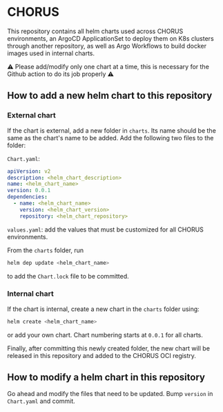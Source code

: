 # CHORUS
This repository contains all helm charts used across CHORUS environments,
an ArgoCD ApplicationSet to deploy them on K8s clusters through another repository,
as well as Argo Workflows to build docker images used in internal charts.

:warning: Please add/modify only one chart at a time, this is necessary for the Github action to do its job properly :warning:

## **How to add a new helm chart to this repository**

### External chart
If the chart is external, add a new folder in `charts`. Its name should be the same as the chart's name to be added.
Add the following two files to the folder:

`Chart.yaml`:
```yaml
apiVersion: v2
description: <helm_chart_description>
name: <helm_chart_name>
version: 0.0.1
dependencies:
  - name: <helm_chart_name>
    version: <helm_chart_version>
    repository: <helm_chart_repository>
```

`values.yaml`: add the values that must be customized for all CHORUS environments.

From the `charts` folder, run
```bash
helm dep update <helm_chart_name>
```
to add the `Chart.lock` file to be committed.

### Internal chart

If the chart is internal, create a new chart in the `charts` folder using:

```bash
helm create <helm_chart_name>
```
or add your own chart. Chart numbering starts at `0.0.1` for all charts.
 
Finally, after committing this newly created folder, the new chart will be released in this repository and added to the CHORUS OCI registry.

## **How to modify a helm chart in this repository**

Go ahead and modify the files that need to be updated. Bump `version` in `Chart.yaml` and commit.
